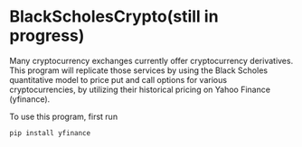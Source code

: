 # BlackScholesCrypto(still in progress)

Many cryptocurrency exchanges currently offer cryptocurrency derivatives.
This program will replicate those services by using the Black Scholes 
quantitative model to price put and call options for various cryptocurrencies,
by utilizing their historical pricing on Yahoo Finance (yfinance).

To use this program, first run

    pip install yfinance

